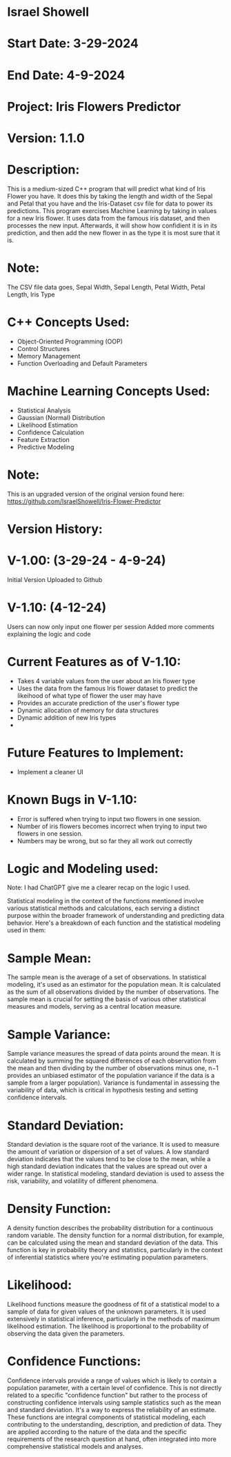 # Israel Showell
# Start Date: 3-29-2024
# End Date: 4-9-2024
# Project: Iris Flowers Predictor
# Version: 1.1.0

# Description:
This is a medium-sized C++ program that will predict what kind of Iris Flower you have. 
It does this by taking the length and width of the Sepal and Petal that you have and the Iris-Dataset csv file for data to power its predictions.
This program exercises Machine Learning by taking in values for a new Iris flower.
It uses data from the famous iris dataset, and then processes the new input.
Afterwards, it will show how confidient it is in its prediction, and then add the new flower in as the
type it is most sure that it is. 

# Note:
The CSV file data goes, Sepal Width, Sepal Length, Petal Width, Petal Length, Iris Type

# C++ Concepts Used:
- Object-Oriented Programming (OOP)
- Control Structures
- Memory Management
- Function Overloading and Default Parameters
  
# Machine Learning Concepts Used:
- Statistical Analysis
- Gaussian (Normal) Distribution
- Likelihood Estimation
- Confidence Calculation
- Feature Extraction
- Predictive Modeling
  
# Note:
This is an upgraded version of the original version found here:
https://github.com/IsraelShowell/Iris-Flower-Predictor

# Version History:

# V-1.00: (3-29-24 - 4-9-24)
Initial Version
Uploaded to Github

# V-1.10: (4-12-24)
Users can now only input one flower per session
Added more comments explaining the logic and code

# Current Features as of V-1.10:
- Takes 4 variable values from the user about an Iris flower type 
- Uses the data from the famous Iris flower dataset to predict the likeihood of what type of flower the user may have
- Provides an accurate prediction of the user's flower type
- Dynamic allocation of memory for data structures
- Dynamic addition of new Iris types
- 

# Future Features to Implement:
- Implement a cleaner UI

# Known Bugs in V-1.10:
- Error is suffered when trying to input two flowers in one session.
- Number of iris flowers becomes incorrect when trying to input two flowers in one session.
- Numbers may be wrong, but so far they all work out correctly


# Logic and Modeling used:
Note: I had ChatGPT give me a clearer recap on the logic I used.

Statistical modeling in the context of the functions mentioned involve various statistical methods and calculations, each serving a distinct purpose within the broader framework of understanding and predicting data behavior. Here's a breakdown of each function and the statistical modeling used in them:

# Sample Mean:

The sample mean is the average of a set of observations. In statistical modeling, it's used as an estimator for the population mean. It is calculated as the sum of all observations divided by the number of observations. The sample mean is crucial for setting the basis of various other statistical measures and models, serving as a central location measure.
# Sample Variance:

Sample variance measures the spread of data points around the mean. It is calculated by summing the squared differences of each observation from the mean and then dividing by the number of observations minus one,
n−1 provides an unbiased estimator of the population variance if the data is a sample from a larger population). Variance is fundamental in assessing the variability of data, which is critical in hypothesis testing and setting confidence intervals.

# Standard Deviation:

Standard deviation is the square root of the variance. It is used to measure the amount of variation or dispersion of a set of values. A low standard deviation indicates that the values tend to be close to the mean, while a high standard deviation indicates that the values are spread out over a wider range. In statistical modeling, standard deviation is used to assess the risk, variability, and volatility of different phenomena.

# Density Function:

A density function describes the probability distribution for a continuous random variable. The density function for a normal distribution, for example, can be calculated using the mean and standard deviation of the data. This function is key in probability theory and statistics, particularly in the context of inferential statistics where you're estimating population parameters.

# Likelihood:

Likelihood functions measure the goodness of fit of a statistical model to a sample of data for given values of the unknown parameters. It is used extensively in statistical inference, particularly in the methods of maximum likelihood estimation. The likelihood is proportional to the probability of observing the data given the parameters.

# Confidence Functions:

Confidence intervals provide a range of values which is likely to contain a population parameter, with a certain level of confidence. This is not directly related to a specific "confidence function" but rather to the process of constructing confidence intervals using sample statistics such as the mean and standard deviation. It's a way to express the reliability of an estimate.
These functions are integral components of statistical modeling, each contributing to the understanding, description, and prediction of data. They are applied according to the nature of the data and the specific requirements of the research question at hand, often integrated into more comprehensive statistical models and analyses.

